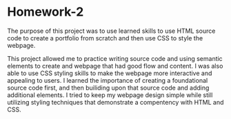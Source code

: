 # Homework-2

The purpose of this project was to use learned skills to use HTML source code to create a portfolio from scratch and then use CSS to style the webpage.

This project allowed me to practice writing source code and using semantic elements to create and webpage that had good flow and content. I was also able to use CSS styling skills to make the webpage more interactive and appealing to users. I learned the importance of creating a foundational source code first, and then builiding upon that source code and adding additional elements. I tried to keep my webpage design simple while still utilizing styling techniques that demonstrate a compentency with HTML and CSS. 


